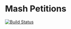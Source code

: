 # Mash Petitions
[![Build Status](https://travis-ci.org/MashSoftware/petitions.svg?branch=master)](https://travis-ci.org/MashSoftware/petitions)
